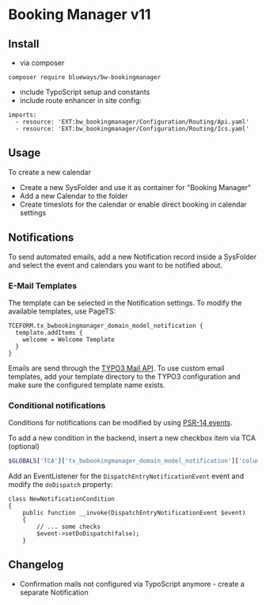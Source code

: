 # Booking Manager v11

## Install

* via composer
```
composer require blueways/bw-bookingmanager
```

* include TypoScript setup and constants
* include route enhancer in site config:

```
imports:
  - resource: 'EXT:bw_bookingmanager/Configuration/Routing/Api.yaml'
  - resource: 'EXT:bw_bookingmanager/Configuration/Routing/Ics.yaml'
```

## Usage

To create a new calendar

* Create a new SysFolder and use it as container for "Booking Manager"
* Add a new Calendar to the folder
* Create timeslots for the calendar or enable direct booking in calendar settings

## Notifications

To send automated emails, add a new Notification record inside a SysFolder and select the event and calendars you want to be notified about.

### E-Mail Templates

The template can be selected in the Notification settings. To modify the available templates, use PageTS:

```
TCEFORM.tx_bwbookingmanager_domain_model_notification {
  template.addItems {
    welcome = Welcome Template
  }
}
```

Emails are send through the [TYPO3 Mail API](https://docs.typo3.org/m/typo3/reference-coreapi/11.5/en-us/ApiOverview/Mail/Index.html). To use custom email templates, add your template directory to the TYPO3 configuration and make sure the configured template name exists.

### Conditional notifications

Conditions for notifications can be modified by using [PSR-14 events](https://docs.typo3.org/m/typo3/reference-coreapi/main/en-us/ApiOverview/Events/EventDispatcher/Index.html).

To add a new condition in the backend, insert a new checkbox item via TCA (optional)
```php
$GLOBALS['TCA']['tx_bwbookingmanager_domain_model_notification']['columns']['conditions']['items'][] = ['New condition name', 'condition-value'];
```

Add an EventListener for the `DispatchEntryNotificationEvent` event and modify the `doDispatch` property:

```
class NewNotificationCondition
{
    public function __invoke(DispatchEntryNotificationEvent $event)
    {
        // ... some checks
        $event->setDoDispatch(false);
    }
```

## Changelog

* Confirmation mails not configured via TypoScript anymore - create a separate Notification
